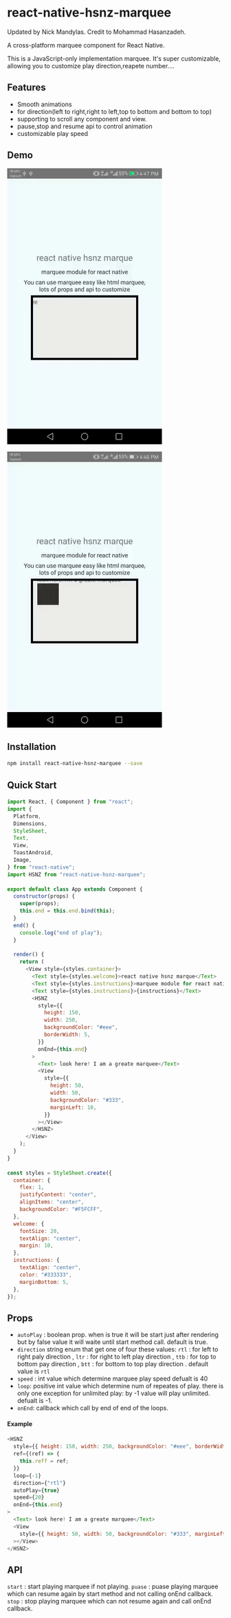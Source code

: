 # react-native-hsnz-marquee

Updated by Nick Mandylas.
Credit to Mohammad Hasanzadeh.

A cross-platform marquee component for React Native.

This is a JavaScript-only implementation marquee. It's super customizable, allowing you to customize play direction,reapete number....

## Features

- Smooth animations
- for direction(left to right,right to left,top to bottom and bottom to top)
- supporting to scroll any component and view.
- pause,stop and resume api to control animation
- customizable play speed

## Demo

<a href="https://raw.githubusercontent.com/mohammadhasanzadeh199/mediaCloude/master/1.gif"><img src="https://raw.githubusercontent.com/mohammadhasanzadeh199/mediaCloude/master/1.gif" width="360"></a>

<a href="https://raw.githubusercontent.com/mohammadhasanzadeh199/mediaCloude/master/2.gif"><img src="https://raw.githubusercontent.com/mohammadhasanzadeh199/mediaCloude/master/2.gif" width="360"></a>

## Installation

```sh
npm install react-native-hsnz-marquee --save
```

## Quick Start

```js
import React, { Component } from "react";
import {
  Platform,
  Dimensions,
  StyleSheet,
  Text,
  View,
  ToastAndroid,
  Image,
} from "react-native";
import HSNZ from "react-native-hsnz-marquee";

export default class App extends Component {
  constructor(props) {
    super(props);
    this.end = this.end.bind(this);
  }
  end() {
    console.log("end of play");
  }

  render() {
    return (
      <View style={styles.container}>
        <Text style={styles.welcome}>react native hsnz marque</Text>
        <Text style={styles.instructions}>marquee module for react native</Text>
        <Text style={styles.instructions}>{instructions}</Text>
        <HSNZ
          style={{
            height: 150,
            width: 250,
            backgroundColor: "#eee",
            borderWidth: 5,
          }}
          onEnd={this.end}
        >
          <Text> look here! I am a greate marquee</Text>
          <View
            style={{
              height: 50,
              width: 50,
              backgroundColor: "#333",
              marginLeft: 10,
            }}
          ></View>
        </HSNZ>
      </View>
    );
  }
}

const styles = StyleSheet.create({
  container: {
    flex: 1,
    justifyContent: "center",
    alignItems: "center",
    backgroundColor: "#F5FCFF",
  },
  welcome: {
    fontSize: 20,
    textAlign: "center",
    margin: 10,
  },
  instructions: {
    textAlign: "center",
    color: "#333333",
    marginBottom: 5,
  },
});
```

## Props

- `autoPlay` : boolean prop. when is true it will be start just after rendering but by false value it will waite until start method call. default is true.
- `direction` string enum that get one of four these values: `rtl` : for left to right paly direction , `ltr` : for right to left play direction , `ttb` : for top to bottom pay direction , `btt` : for bottom to top play direction . default value is `rtl`
- `speed` : int value which determine marquee play speed defualt is 40
- `loop`: positive int value which determine num of repeates of play. there is only one exception for unlimited play: by -1 value will play unlimited. defualt is -1.
- `onEnd`: callback which call by end of end of the loops.

#### Example

```js
<HSNZ
  style={{ height: 150, width: 250, backgroundColor: "#eee", borderWidth: 5 }}
  ref={(ref) => {
    this.reff = ref;
  }}
  loop={-1}
  direction={"rtl"}
  autoPlay={true}
  speed={20}
  onEnd={this.end}
>
  <Text> look here! I am a greate marquee</Text>
  <View
    style={{ height: 50, width: 50, backgroundColor: "#333", marginLeft: 10 }}
  ></View>
</HSNZ>
```

## API

`start` : start playing marquee if not playing.
`puase` : puase playing marquee which can resume again by start method and not calling onEnd callback.
`stop` : stop playing marquee which can not resume again and call onEnd callback.
